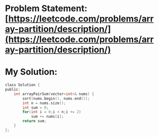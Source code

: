 # Problem Statement: [https://leetcode.com/problems/array-partition/description/](https://leetcode.com/problems/array-partition/description/)
# My Solution: 
```c
class Solution {
public:
    int arrayPairSum(vector<int>& nums) {
        sort(nums.begin(), nums.end());
        int n = nums.size();
        int sum = 0;
        for(int i = 0;i < n;i += 2)
            sum += nums[i];
        return sum;
    }
};
```

